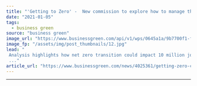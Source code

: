 ```yaml
---
title: "'Getting to Zero' -  New commission to explore how to manage threat to carbon intensive jobs"
date: "2021-01-05"
tags: 
  - business green
source: "business green"
image_url: "https://www.businessgreen.com/api/v1/wps/0645a1a/9b7700f1-fafb-4615-ba7a-c77849ac333c/6/Drax-maintenance-185x114.jpg"
image_fp: "/assets/img/post_thumbnails/12.jpg"
lead: "
 Analysis highlights how net zero transition could impact 10 million jobs in carbon intensive industries
 ..."
article_url: "https://www.businessgreen.com/news/4025361/getting-zero-commission-explore-manage-threat-carbon-intensive-jobs"
---
```


---
